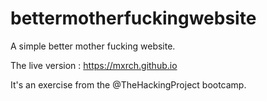 # bettermotherfuckingwebsite
A simple better mother fucking website.

The live version : https://mxrch.github.io


It's an exercise from the @TheHackingProject bootcamp.
